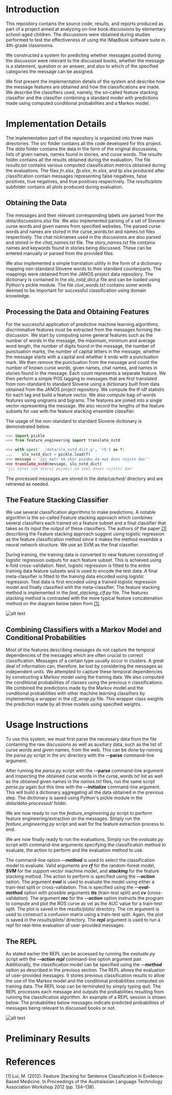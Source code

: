 # Introduction

This repository contains the source code, results, and reports produced as part of a project aimed at analyzing on-line book discussions by elementary school-aged children. The discussions were obtained during studies performed to test the effectiveness of using the IMapBook software suite in 4th-grade classrooms.

We constructed a system for predicting whether messages posted during the discussion were relevant to the discussed books, whether the message is a statement, question or an answer, and also to which of the specified categories the message can be assigned.

We first present the implementation details of the system and describe how the message features are obtained and how the classifications are made. We describe the classifiers used, namely, the so-called feature stacking classifier and the classifier combining a standard model with predictions made using computed conditional probabilities and a Markov model.

# Implementation Details

The implementation part of the repository is organized into three main directories. The *src* folder contains all the code developed for this project. The *data* folder contains the data in the
form of the original discussions, lists of given names, names found in stories, and curse words. The *results* folder contains all the results obtained during the evaluation. The file *results.txt*
contains various computed classification metrics obtained during the evaluations. The files *fn.xlsx*, *fp.xlsx*, *tn.xlsx*, and *tp.xlsx* produced after classification contain messages representing false negatives, false positives, true negatives, and true positives respectively. The *results/plots* subfolder contains all plots produced during evaluation.

## Obtaining the Data

The messages and their relevant corresponding labels are parsed from the *data/discussions.xlsx* file. We also implemented parsing of a set of Slovene curse words and given names
from specified websites. The parsed curse words and names are stored in the curse\_words.txt and names.txt files respectively. The chat nicknames used in the discussions are also
parsed and stored in the *chat\_names.txt* file. The *story\_names.txt* file contains names and keywords found in stories being discussed. These can be entered manually or parsed from
the provided files.

We also implemented a simple translation utility in the form of a dictionary mapping non-standard Slovene words to their standard counterparts. The mappings were obtained
from the JANOS project data repository. The dictionary is contained in the *slo\_nstd\_dict.p* file and can be loaded using Python's pickle module. The file *clue\_words.txt* contains
some words deemed to be important for successful classification using domain knowledge.


## Processing the Data and Obtaining Features

For the successful application of predictive machine learning algorithms, discriminative features must be extracted from the messages forming the discussion.
We start by computing some general features such as the number of words in the message, the maximum, minimum and average word length, the number of digits
found in the message, the number of punctuation marks, the number of capital letters in the message, whether the message starts with a capital and whether it ends with
a punctuation mark. We then remove the punctuation from the message and count the number of known curse words, given names, chat names, and names in stories found in
the message. Each count represents a separate feature. We then perform a simple POS tagging to messages that are first translated from non-standard to standard Slovene
using a dictionary built from data obtained from the JANOS project repository. We compute the tf-idf statistic for each tag and build a feature vector. We also compute
bag-of-words features using unigrams and bigrams. The features are joined into a single vector representing the message. We also record the lengths of the feature subsets
for use with the feature stacking ensemble classifier.

The usage of the non-standard to standard Slovene dictionary is demonstrated below.

```python
>>> import pickle
>>> from feature_engineering import translate_nstd

>>> with open('../data/slo_nstd_dict.p', 'rb') as f:
...    slo_nstd_dict = pickle.load(f)
>>> message = 'joj matr sm skor puzabu da maš dons rojstn dan''
>>> translate_nstd(message, slo_nstd_dict)
'joj mater sem skoraj pozabil da imaš danes rojstni dan'
```

The processed messages are stored in the *data/cached/* directory and are retrieved as needed.

## The Feature Stacking Classifier

We use several classification algorithms to make predictions. A notable algorithm is the so-called Feature stacking
approach which combines several classifiers each trained on a feature subset and a final classifier that takes as its input
the output of these classifiers. The authors of the paper [[1]](#1) describing the Feature stacking approach suggest using logistic regression
as the feature classification method since it makes the method resemble a neural network structure. We use an SVM as the final classifier.

During training, the training data is converted to new features consisting of logistic regression outputs for each feature subset. This is achieved
using k-fold cross-validation. Next, logistic regression is fitted to the entire training data feature subsets and is used to encode the test data.
A final meta-classifier is fitted to the training data encoded using logistic regression. Test data is first encoded using a trained logistic
regression model and finally classified with the meta-classifier. The feature stacking method is implemented in the *feat\_stacking\_clf.py* file.
The features stacking method is contrasted with the more typical feature concatenation method on the diagram below taken from [[1]](#1).

![alt text](./reports/img/feature_stacking.png "Feature Stacking Method")

## Combining Classifiers with a Markov Model and Conditional Probabilities

Most of the features describing messages do not capture the temporal dependencies of the messages which are often crucial to correct classification. 
Messages of a certain type usually occur in clusters. A great deal of information can, therefore, be lost by considering the messages as independent units. 
We attempted to capture these temporal dependencies by constructing a Markov model using the training data. We also computed the conditional probabilities of 
classes using the previous n classifications. We combined the predictions made by the Markov model and the conditional probabilities with other machine learning 
classifiers by implementing a wrapper in the *clf\_wrap.py* file. This wrapper class weights the prediction made by all three models using specified weights.

# Usage Instructions

To use this system, we must first parse the necessary data from the file containing the raw discussions as well as
auxiliary data, such as the list of curse words and given names, from the web. This can be done by running the *parse.py* script
in the *src* directory with the **--parse** command-line argument.

After running the *parse.py* script with the **--parse** command-line argument and inspecting the obtained curse words in the *curse\_words.txt* list as well as
the obtained given names in the *names.txt* files, run the same script *parse.py* again but this time with the ***--initialize*** command-line argument. This will
build a dictionary aggregating all the data obtained in the previous step. The dictionary is saved using Python's pickle module in the *data/data-processed/* folder.

We are now ready to run the *feature\_engineering.py* script to perform feature engineering/extraction on the messages. Simply run the *feature\_engineering.py* script and
wait for the feature extraction process to end.

We are now finally ready to run the evaluations. Simply run the *evaluate.py* script with command-line arguments specifying the classification method to evaluate, the action
to perform and the evaluation method to use.

The command-line option ***--method*** is used to select the classification model to evaluate. Valid arguments are ***rf*** for the random-forest model, ***SVM*** for the support vector machine model, and ***stacking*** for the feature stacking method. The action to perform is specified using the ***--action*** option. The argument ***eval*** is used to evaluate the model using
either a train-test split or cross-validation. This is specified using the ***--eval-method*** option with possible arguments ***tts*** (train-test split) and ***cv*** (cross-validation). The
argument ***roc*** for the ***--action*** option instructs the program to compute and plot the ROS curve as vel as the AUC value for a train-test split. The plot is saved in the *results/plots/*
directory. The cm argument is used to construct a confusion matrix using a train-test split. Again, the plot is saved in the *results/plots/* directory. The ***repl*** argument is used
to run a repl for real-time evaluation of user-provided messages.

## The REPL

As stated earlier the REPL can be accessed by running the *evaluate.py* script with the ***--action repl*** command-line option argument pair. Additionally, the classification model can be
specified using the ***--method*** option as described in the previous section. The REPL allows the evaluation of user-provided messages. It stores previous classification results to allow
the use of the Markov model and the conditional probabilities computed on training data. The REPL loop can be terminated by simply typing quit. The REPL processes each
message and outputs the probabilities resulting from running the classification algorithm. An example of a REPL session is shown below. The probabilities below messages indicate predicted
probabilities of messages being relevant to discussed books or not.

![alt text](./reports/img/repl_session.png "REPL Session")


# Preliminary Results


# References
<a id="1">[1]</a> 
Lui, M. (2012). Feature Stacking for Sentence Classification in Evidence-Based Medicine. 
In Proceedings of the Australasian Language Technology Association Workshop 2012 (pp. 134–138).

